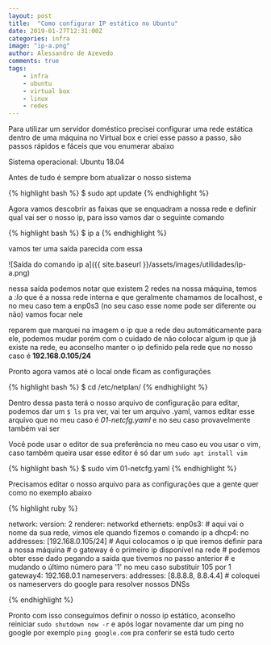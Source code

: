 ```yaml
---
layout: post
title:  "Como configurar IP estático no Ubuntu"
date: 2019-01-27T12:31:00Z
categories: infra
image: "ip-a.png"
author: Alessandro de Azevedo
comments: true
tags:
    - infra
    - ubuntu
    - virtual box
    - linux
    - redes
---
```


Para utilizar um servidor doméstico precisei configurar uma rede estática dentro de uma máquina no Virtual box e criei esse passo a passo, são passos rápidos e fáceis que vou enumerar abaixo

<!--more-->

Sistema operacional: Ubuntu 18.04

Antes de tudo é sempre bom atualizar o nosso sistema

{% highlight bash %}
$ sudo apt update
{% endhighlight %}

Agora vamos descobrir as faixas que se enquadram a nossa rede e definir qual vai ser o nosso ip, para isso vamos dar o seguinte comando

{% highlight bash %}
$ ip a
{% endhighlight %}

vamos ter uma saída parecida com essa

![Saída do comando ip a]({{ site.baseurl }}/assets/images/utilidades/ip-a.png)

nessa saída podemos notar que existem 2 redes na nossa máquina, temos a *:lo* que é a nossa rede interna e que geralmente chamamos de localhost, e no meu caso tem a enp0s3 (no seu caso esse nome pode ser diferente ou não) vamos focar nele

reparem que marquei na imagem o ip que a rede deu automáticamente para ele, podemos mudar porém com o cuidado de não colocar algum ip que já existe na rede, eu aconselho manter o ip definido pela rede que no nosso caso é **192.168.0.105/24**

Pronto agora vamos até o local onde ficam as configurações

{% highlight bash %}
$ cd /etc/netplan/
{% endhighlight %}

Dentro dessa pasta terá o nosso arquivo de configuração para editar, podemos dar um `$ ls` pra ver, vai ter um arquivo .yaml, vamos editar esse arquivo que no meu caso é *01-netcfg.yaml* e no seu caso provavelmente também vai ser

Você pode usar o editor de sua preferência no meu caso eu vou usar o vim, caso também queira usar esse editor é só dar um `sudo apt install vim`

{% highlight bash %}
$ sudo vim 01-netcfg.yaml
{% endhighlight %}

Precisamos editar o nosso arquivo para as configurações que a gente quer como no exemplo abaixo

{% highlight ruby %}

network:
  version: 2
  renderer: networkd
  ethernets:
    enp0s3: # aqui vai o nome da sua rede, vimos ele quando fizemos o comando ip a
      dhcp4: no
      addresses: [192.168.0.105/24] # Aqui colocamos o ip que iremos definir para a nossa máquina
      # o gateway é o primeiro ip disponível na rede 
      # podemos obter esse dado pegando a saída que tivemos no passo anterior 
      # e mudando o último número para '1' no meu caso substituir 105 por 1
      gateway4: 192.168.0.1 
      nameservers:
        addresses: [8.8.8.8, 8.8.4.4] # coloquei os nameservers do google para resolver nossos DNSs

{% endhighlight %}

Pronto com isso conseguimos definir o nosso ip estático, aconselho reiniciar `sudo shutdown now -r` e após logar novamente dar um ping no google por exemplo `ping google.com` pra conferir se está tudo certo 
